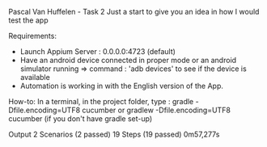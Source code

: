 Pascal Van Huffelen - Task 2
Just a start to give you an idea in how I would test the app

Requirements:
- Launch Appium Server : 0.0.0.0:4723 (default)
- Have an android device connected in proper mode or an android simulator running
=> command : 'adb devices' to see if the device is available
- Automation is working in with the English version of the App.

How-to:
In a terminal, in the project folder, type : gradle -Dfile.encoding=UTF8 cucumber
or gradlew -Dfile.encoding=UTF8 cucumber
(if you don't have gradle set-up)

Output
2 Scenarios (2 passed)
19 Steps (19 passed)
0m57,277s

